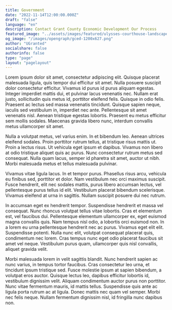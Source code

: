 ```yaml
---
title: Government
date: "2022-11-14T12:00:00.000Z"
draft: "false"
language: "en"
description: Contact Grant County Economic Development Our Process
featured_image: "../assets/images/featured/ulysses-courthouse-landscape.png"
og_image: "/images/opengraph/gced-1200x627.png"
author: "UGranted"
socialshare: false
authorinfo: false
type: "page"
layout: "pagelayout"
---
```

Lorem ipsum dolor sit amet, consectetur adipiscing elit. Quisque placerat malesuada ligula, quis tempor dui efficitur sit amet. Nulla posuere suscipit dolor consectetur efficitur. Vivamus id purus id purus aliquam egestas. Integer imperdiet mattis dui, et pulvinar lacus venenatis nec. Nullam erat justo, sollicitudin quis metus id, porttitor eleifend felis. Quisque in odio felis. Praesent ac lectus sed massa venenatis tincidunt. Quisque sapien neque, iaculis sed vestibulum in, imperdiet nec ante. Pellentesque sit amet venenatis nisl. Aenean tristique egestas lobortis. Praesent eu metus efficitur sem mollis sodales. Maecenas gravida libero nunc, interdum convallis metus ullamcorper sit amet.

Nulla a volutpat metus, vel varius enim. In et bibendum leo. Aenean ultrices eleifend sodales. Proin porttitor rutrum tellus, at tristique risus mattis ut. Proin a lectus risus. Ut vehicula eget ipsum et dapibus. Vivamus non libero at odio tristique aliquet quis ac purus. Nunc consectetur rutrum metus sed consequat. Nulla quam lacus, semper id pharetra sit amet, auctor ut nibh. Morbi malesuada metus et tellus malesuada pulvinar.

Vivamus vitae ligula lacus. In et tempor purus. Phasellus risus arcu, vehicula eu finibus sed, porttitor et dolor. Nam vestibulum nec orci maximus suscipit. Fusce hendrerit, elit nec sodales mattis, purus libero accumsan lectus, vel pellentesque purus tellus id elit. Vestibulum placerat bibendum scelerisque. Vivamus eleifend at urna in sagittis. Nullam suscipit posuere dui nec rutrum.

In accumsan eget ex hendrerit tempor. Suspendisse hendrerit et massa vel consequat. Nunc rhoncus volutpat tellus vitae lobortis. Cras et elementum est, vel faucibus dui. Pellentesque elementum ullamcorper ex, eget euismod magna convallis quis. Nam tempus nisl odio, a lobortis orci euismod non. In a lorem eu urna pellentesque hendrerit nec ac purus. Vivamus eget elit elit. Suspendisse potenti. Nulla nunc elit, volutpat consequat placerat quis, condimentum nec lorem. Cras tempus nunc eget odio placerat faucibus sit amet vel neque. Vestibulum purus quam, ullamcorper quis nisl convallis, aliquet gravida velit.

Morbi malesuada lorem in velit sagittis blandit. Nunc hendrerit sapien ac nunc varius, in tempus tortor faucibus. Cras consectetur leo urna, et tincidunt ipsum tristique sed. Fusce molestie ipsum at sapien bibendum, a volutpat eros auctor. Quisque lectus leo, dapibus efficitur lobortis id, vestibulum dignissim velit. Aliquam condimentum auctor purus non porttitor. Nunc vitae fermentum mauris, id mattis tellus. Suspendisse quis ante ac ligula porta rutrum ac at ligula. Donec mattis nec quam vel semper. Morbi nec felis neque. Nullam fermentum dignissim nisl, id fringilla nunc dapibus non.